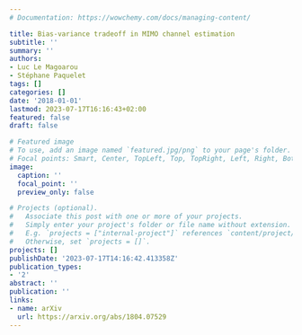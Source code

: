 ```yaml
---
# Documentation: https://wowchemy.com/docs/managing-content/

title: Bias-variance tradeoff in MIMO channel estimation
subtitle: ''
summary: ''
authors:
- Luc Le Magoarou
- Stéphane Paquelet
tags: []
categories: []
date: '2018-01-01'
lastmod: 2023-07-17T16:16:43+02:00
featured: false
draft: false

# Featured image
# To use, add an image named `featured.jpg/png` to your page's folder.
# Focal points: Smart, Center, TopLeft, Top, TopRight, Left, Right, BottomLeft, Bottom, BottomRight.
image:
  caption: ''
  focal_point: ''
  preview_only: false

# Projects (optional).
#   Associate this post with one or more of your projects.
#   Simply enter your project's folder or file name without extension.
#   E.g. `projects = ["internal-project"]` references `content/project/deep-learning/index.md`.
#   Otherwise, set `projects = []`.
projects: []
publishDate: '2023-07-17T14:16:42.413358Z'
publication_types:
- '2'
abstract: ''
publication: ''
links:
- name: arXiv
  url: https://arxiv.org/abs/1804.07529
---
```

